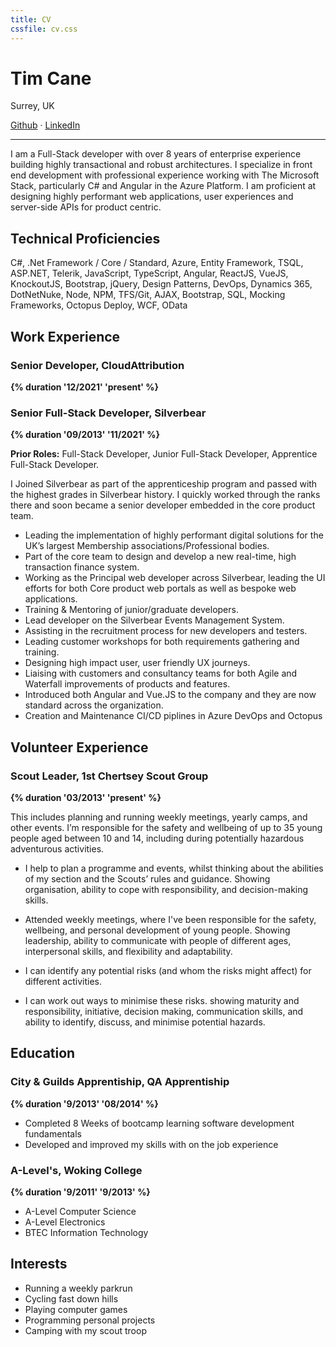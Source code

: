 ```yaml
---
title: CV
cssfile: cv.css
---
```


# Tim Cane
Surrey, UK


[Github](https://github.com/TimCane) · [LinkedIn](https://www.linkedin.com/in/timcane/)

___

I am a Full-Stack developer with over 8 years of enterprise experience building highly transactional and robust architectures. I specialize in front end development with professional experience working with The Microsoft Stack, particularly C# and Angular in the Azure Platform. I am proficient at designing highly performant web applications, user experiences and server-side APIs for product centric.

## Technical Proficiencies

C#, .Net Framework / Core / Standard, Azure, Entity Framework, TSQL, ASP.NET, Telerik, JavaScript, TypeScript, Angular, ReactJS, VueJS, KnockoutJS, Bootstrap, jQuery, Design Patterns, DevOps, Dynamics 365, DotNetNuke, Node, NPM, TFS/Git, AJAX, Bootstrap, SQL, Mocking Frameworks, Octopus Deploy, WCF, OData

## Work Experience

### **Senior Developer**, CloudAttribution
**{% duration '12/2021' 'present' %}**

### **Senior Full-Stack Developer**, Silverbear
**{% duration '09/2013' '11/2021' %}**

**Prior Roles:** Full-Stack Developer, Junior Full-Stack Developer, Apprentice Full-Stack Developer.

I Joined Silverbear as part of the apprenticeship program and passed with the highest grades in
Silverbear history. I quickly worked through the ranks there and soon became a senior developer
embedded in the core product team.

- Leading the implementation of highly performant digital solutions for the UK’s largest Membership associations/Professional bodies.
- Part of the core team to design and develop a new real-time, high transaction finance system.
-  Working as the Principal web developer across Silverbear, leading the UI efforts for both Core product web portals as well as bespoke web applications.
- Training & Mentoring of junior/graduate developers.
- Lead developer on the Silverbear Events Management System.
- Assisting in the recruitment process for new developers and testers.
- Leading customer workshops for both requirements gathering and training.
- Designing high impact user, user friendly UX journeys.
- Liaising with customers and consultancy teams for both Agile and Waterfall improvements of products and features.
- Introduced both Angular and Vue.JS to the company and they are now standard across the organization.
- Creation and Maintenance CI/CD piplines in Azure DevOps and Octopus

## Volunteer Experience

### **Scout Leader**, 1st Chertsey Scout Group
**{% duration '03/2013' 'present' %}**

This includes planning and running weekly meetings, yearly camps, and other events. I’m responsible for the safety and wellbeing of up to 35 young people aged between 10 and 14, including during potentially hazardous adventurous activities.

- I help to plan a programme and events, whilst thinking about the abilities of my section and the Scouts’ rules and guidance. Showing organisation, ability to cope with responsibility, and decision-making skills.
- Attended weekly meetings, where I've been responsible for the safety, wellbeing, and personal development of young people. Showing leadership, ability to communicate with people of different ages, interpersonal skills, and flexibility and adaptability.

- I can identify any potential risks (and whom the risks might affect) for different activities.
- I can work out ways to minimise these risks. showing maturity and responsibility, initiative, decision making, communication skills, and ability to identify, discuss, and minimise potential hazards.


## Education

### **City & Guilds Apprentiship**, QA Apprentiship
**{% duration '9/2013' '08/2014' %}**

- Completed 8 Weeks of bootcamp learning software development fundamentals
- Developed and improved my skills with on the job experience

### **A-Level's**, Woking College
**{% duration '9/2011' '9/2013' %}**

- A-Level Computer Science 
- A-Level Electronics
- BTEC Information Technology

## Interests

- Running a weekly parkrun
- Cycling fast down hills
- Playing computer games
- Programming personal projects
- Camping with my scout troop
